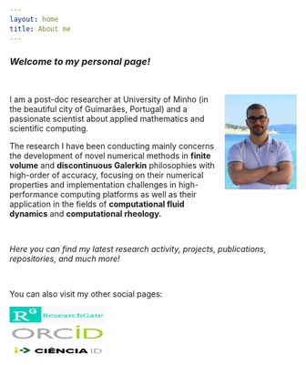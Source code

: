 ```yaml
---
layout: home
title: About me
---
```


### _Welcome to my personal page!_

&nbsp;

<img style="float: right; width: 9em; margin-left: 1em; margin-bottom: 4em" src="public/photo.jpg">

I am a post-doc researcher at University of Minho (in the beautiful city of Guimarães, Portugal) and a passionate scientist about applied mathematics and scientific computing.

The research I have been conducting mainly concerns the development of novel numerical methods in **finite volume** and **discontinuous Galerkin** philosophies with high-order of accuracy, focusing on their numerical properties and implementation challenges in high-performance computing platforms as well as their application in the fields of **computational fluid dynamics** and **computational rheology.**

&nbsp;

_Here you can find my latest research activity, projects, publications, repositories, and much more!_

&nbsp;

You can also visit my other social pages:

<div class="row">
  <div class="column">
    <a href="https://www.researchgate.net/profile/ricardo-costa-21">
      <img style="height: 2em; width: 33.33%;" src="public/researchgate.png">
    </a>
  </div>
  <div class="column">
    <a href="https://orcid.org/0000-0002-1904-8317">
      <img style="height: 2em; width: 33.33%;" src="public/orcid.png">
    </a>
  </div>
  <div class="column">
    <a href="https://www.cienciavitae.pt/2F14-5623-03EB">
      <img style="height: 2em; width: 33.33%;" src="public/cienciaid.png">
    </a>
  </div>
</div>

<!-- <div class="posts">
  {% for post in paginator.posts %}
  <div class="post">
    <h1 class="post-title">
      <a href="{{ post.url }}">
        {{ post.title }}
      </a>
    </h1>
    <span class="post-date">{{ post.date | date_to_string }}</span>
    {{ post.content }}
  </div>
  {% endfor %}
</div>

<div class="pagination">
  {% if paginator.next_page %}
    <a class="pagination-item older" href="{{ site.baseurl }}page{{paginator.next_page}}">Older</a>
  {% else %}
    <span class="pagination-item older">Older</span>
  {% endif %}
  {% if paginator.previous_page %}
    {% if paginator.page == 2 %}
      <a class="pagination-item newer" href="{{ site.baseurl }}">Newer</a>
    {% else %}
      <a class="pagination-item newer" href="{{ site.baseurl }}page{{paginator.previous_page}}">Newer</a>
    {% endif %}
  {% else %}
    <span class="pagination-item newer">Newer</span>
  {% endif %}
</div> -->
